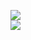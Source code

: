 [![](https://img.shields.io/badge/Made%20With-Github%20Spray-lightgrey.svg?style=for-the-badge&logo=github)](https://github.com/Annihil/github-spray#21239)  
[![](https://i.imgur.com/2DrTn0Z.gif)](https://github.com/Annihil/github-spray)